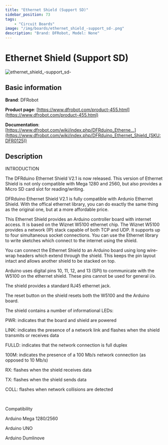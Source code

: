 ```yaml
---
title: "Ethernet Shield (Support SD)"
sidebar_position: 73
tags:
    - "Circuit Boards"
image: "/img/boards/ethernet_shield_-support_sd-.png"
description: "Brand: DFRobot, Model: None"
---
```

# Ethernet Shield (Support SD)

![ethernet_shield_-support_sd-](/img/boards/ethernet_shield_-support_sd-.png)

## Basic information

**Brand**: DFRobot

**Product page**: [https://www.dfrobot.com/product-455.html](https://www.dfrobot.com/product-455.html)

**Documentation**: [https://www.dfrobot.com/wiki/index.php/DFRduino_Etherne...](https://www.dfrobot.com/wiki/index.php/DFRduino_Ethernet_Shield_(SKU:DFR0125))

## Description

INTRODUCTION

The DFRduino Ethernet Shield V2\.1 is now released\. This version of Ethernet Shield is not only compatible with Mega 1280 and 2560, but also provides a Micro SD card slot for reading/writing\.



DFRduino Ethernet Shield V2\.1 is fully compatible with Ardunio Ethernet Shield\. With the offical ethernet library, you can do exactly the same thing as the original one, but at a more affordable price\.



This Ethernet Shield provides an Arduino controller board with internet access\. It is based on the Wiznet W5100 ethernet chip\. The Wiznet W5100 provides a network \(IP\) stack capable of both TCP and UDP\. It supports up to four simultaneous socket connections\. You can use the Ethernet library to write sketches which connect to the internet using the shield\.



You can connect the Ethernet Shield to an Arduino board using long wire\-wrap headers which extend through the shield\. This keeps the pin layout intact and allows another shield to be stacked on top\.



Arduino uses digital pins 10, 11, 12, and 13 \(SPI\) to communicate with the W5100 on the ethernet shield\. These pins cannot be used for general i/o\.



The shield provides a standard RJ45 ethernet jack\.



The reset button on the shield resets both the W5100 and the Arduino board\.



The shield contains a number of informational LEDs:



PWR: indicates that the board and shield are powered

LINK: indicates the presence of a network link and flashes when the shield transmits or receives data

FULLD: indicates that the network connection is full duplex

100M: indicates the presence of a 100 Mb/s network connection \(as opposed to 10 Mb/s\)

RX: flashes when the shield receives data

TX: flashes when the shield sends data

COLL: flashes when network collisions are detected

 

Compatibility



Arduino Mega 1280/2560

Arduino UNO

Arduino Dumlinove

